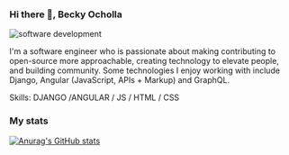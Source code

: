 
### Hi there 👋, Becky Ocholla
![software development](https://BECKY-OCHOLLA.github.io/github-profile-readme-generator/images/banner.png)



I'm a software engineer who is passionate about making contributing to open-source more approachable, creating technology to elevate people, and building community. Some technologies I enjoy working with include Django, Angular (JavaScript, APIs + Markup) and GraphQL.

Skills: DJANGO /ANGULAR / JS / HTML / CSS

### My stats
[![Anurag's GitHub stats](https://github-readme-stats.vercel.app/api?username=BECKY-OCHOLLA)](https://github.com/anuraghazra/github-readme-stats)








